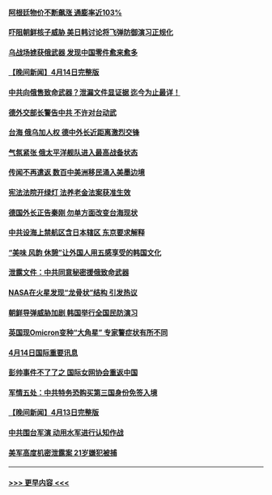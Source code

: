 #### [阿根廷物价不断飙涨 通膨率近103%](../pages/prog202/a103691314.md?t=04151543) 
#### [吓阻朝鲜核子威胁 美日韩讨论将飞弹防御演习正规化](../pages/prog202/a103691296.md?t=04151543) 
#### [乌战场掳获俄武器 发现中国零件愈来愈多](../pages/prog202/a103691262.md?t=04151543) 
#### [【晚间新闻】4月14日完整版](../pages/prog202/a103691144.md?t=04151543) 
#### [中共向俄售致命武器？泄漏文件显证据 迄今为止最详！](../pages/prog202/a103691150.md?t=04151543) 
#### [德外交部长警告中共 不许对台动武](../pages/prog202/a103691151.md?t=04151543) 
#### [台海 俄乌加人权 德中外长近距离激烈交锋](../pages/prog202/a103691057.md?t=04151543) 
#### [气氛紧张 俄太平洋舰队进入最高战备状态](../pages/prog202/a103691058.md?t=04151543) 
#### [传闻不再遣返 数百中美洲移民涌入美墨边境](../pages/prog202/a103690853.md?t=04151543) 
#### [宪法法院开绿灯 法养老金法案获准生效](../pages/prog202/a103691026.md?t=04151543) 
#### [德国外长正告秦刚 勿单方面改变台海现状](../pages/prog202/a103690850.md?t=04151543) 
#### [中共设海上禁航区含日本辖区 东京要求解释](../pages/prog202/a103690848.md?t=04151543) 
#### [“美味 风韵 休憩”让外国人用五感享受的韩国文化](../pages/prog202/a103690859.md?t=04151543) 
#### [泄露文件：中共同意秘密援俄致命武器](../pages/prog202/a103690651.md?t=04151543) 
#### [NASA在火星发现“龙骨状”结构 引发热议](../pages/prog202/a103690661.md?t=04151543) 
#### [朝鲜导弹威胁加剧 韩国举行全国民防演习](../pages/prog202/a103690639.md?t=04151543) 
#### [英国现Omicron变种“大角星” 专家警症状有所不同](../pages/prog202/a103690657.md?t=04151543) 
#### [4月14日国际重要讯息](../pages/prog202/a103690638.md?t=04151543) 
#### [彭帅事件不了了之 国际女网协会重返中国](../pages/prog202/a103690496.md?t=04151543) 
#### [军情五处：中共特务恐购买第三国身份免签入境](../pages/prog202/a103690433.md?t=04151543) 
#### [【晚间新闻】4月13日完整版](../pages/prog202/a103690436.md?t=04151543) 
#### [中共围台军演 动用水军进行认知作战](../pages/prog202/a103690423.md?t=04151543) 
#### [美军高度机密泄露案 21岁嫌犯被捕](../pages/prog202/a103690362.md?t=04151543) 

----
#### [ >>> 更早内容 <<< ](../indexes/prog202-earlier.md)
